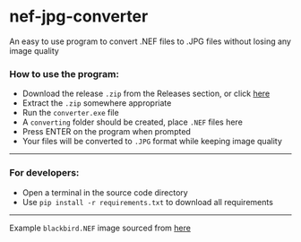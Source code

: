 # nef-jpg-converter
An easy to use program to convert .NEF files to .JPG files without losing any image quality

### How to use the program:
- Download the release `.zip` from the Releases section, or click [here](https://github.com/xP9nda/nef-jpg-converter/releases/tag/release)
- Extract the `.zip` somewhere appropriate
- Run the `converter.exe` file
- A `converting` folder should be created, place `.NEF` files here
- Press ENTER on the program when prompted
- Your files will be converted to `.JPG` format while keeping image quality

---

### For developers:
- Open a terminal in the source code directory
- Use `pip install -r requirements.txt` to download all requirements

---

Example `blackbird.NEF` image sourced from [here](http://www.luminescentphoto.com/nx2/nefs.html)
